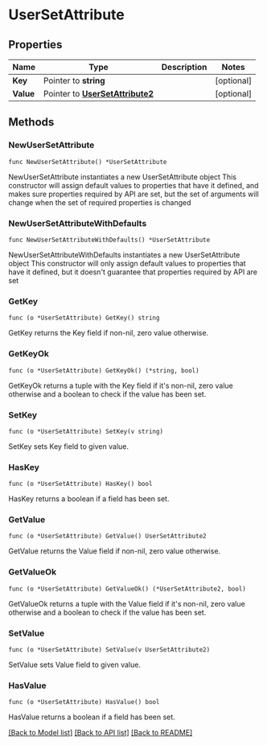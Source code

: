 # UserSetAttribute

## Properties

Name | Type | Description | Notes
------------ | ------------- | ------------- | -------------
**Key** | Pointer to **string** |  | [optional] 
**Value** | Pointer to [**UserSetAttribute2**](UserSetAttribute2.md) |  | [optional] 

## Methods

### NewUserSetAttribute

`func NewUserSetAttribute() *UserSetAttribute`

NewUserSetAttribute instantiates a new UserSetAttribute object
This constructor will assign default values to properties that have it defined,
and makes sure properties required by API are set, but the set of arguments
will change when the set of required properties is changed

### NewUserSetAttributeWithDefaults

`func NewUserSetAttributeWithDefaults() *UserSetAttribute`

NewUserSetAttributeWithDefaults instantiates a new UserSetAttribute object
This constructor will only assign default values to properties that have it defined,
but it doesn't guarantee that properties required by API are set

### GetKey

`func (o *UserSetAttribute) GetKey() string`

GetKey returns the Key field if non-nil, zero value otherwise.

### GetKeyOk

`func (o *UserSetAttribute) GetKeyOk() (*string, bool)`

GetKeyOk returns a tuple with the Key field if it's non-nil, zero value otherwise
and a boolean to check if the value has been set.

### SetKey

`func (o *UserSetAttribute) SetKey(v string)`

SetKey sets Key field to given value.

### HasKey

`func (o *UserSetAttribute) HasKey() bool`

HasKey returns a boolean if a field has been set.

### GetValue

`func (o *UserSetAttribute) GetValue() UserSetAttribute2`

GetValue returns the Value field if non-nil, zero value otherwise.

### GetValueOk

`func (o *UserSetAttribute) GetValueOk() (*UserSetAttribute2, bool)`

GetValueOk returns a tuple with the Value field if it's non-nil, zero value otherwise
and a boolean to check if the value has been set.

### SetValue

`func (o *UserSetAttribute) SetValue(v UserSetAttribute2)`

SetValue sets Value field to given value.

### HasValue

`func (o *UserSetAttribute) HasValue() bool`

HasValue returns a boolean if a field has been set.


[[Back to Model list]](../README.md#documentation-for-models) [[Back to API list]](../README.md#documentation-for-api-endpoints) [[Back to README]](../README.md)


